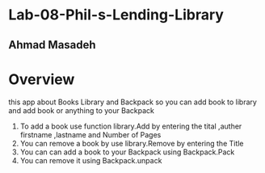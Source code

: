# Lab-08-Phil-s-Lending-Library
## Ahmad Masadeh

# Overview 
this app about Books Library and Backpack so you can add book to library and add book or anything to your Backpack

1. To add a book use function library.Add by entering the tital ,auther firstname ,lastname and Number of Pages
2. You can remove a book by use library.Remove by entering the Title 
3. You can can add a book to your Backpack using  Backpack.Pack 
4. You can remove it using Backpack.unpack
